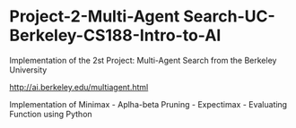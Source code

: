 # Project-2-Multi-Agent Search-UC-Berkeley-CS188-Intro-to-AI
Implementation of the 2st Project: Multi-Agent Search from the Berkeley University

http://ai.berkeley.edu/multiagent.html

Implementation of Minimax - Aplha-beta Pruning - Expectimax - Evaluating Function using Python

